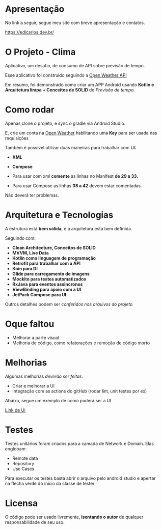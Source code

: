 # Apresentação
No link a seguir, segue meu site com breve apresentação e contatos.

https://edicarlos.dev.br/
# O Projeto - Clima
Aplicativo, um desafio, de consumo de API sobre previsão de tempo.

Esse aplicativo foi construido seguindo a [Open Weather API](https://openweathermap.org/)

Em resumo, foi demonstrado como criar um APP Android usando **Kotlin e Arquitetura limpa + Conceitos de SOLID** de _Previsão de tempo._

# Como rodar
Apenas clone o projeto, e sync o gradle via Android Studio.

E, crie um conta na [Open Weather](https://openweathermap.org/) habilitando uma **Key** para ser usada nas requisições

Também é possivel utilizar duas maneiras para trabalhar com UI:
- **XML**
- **Compose**

- Para usar com xml **comente** as linhas no Manifest **de 29 a 33.**
- Para usar Compose as linhas **38 a 42** devem estar comentadas.

Não deverá ter problemas.
# Arquitetura e Tecnologias
A estrutura está **bem sólida**, e a arquitetura está bem definida.

Seguindo com: 
- **Clean Architecture, Conceitos de SOLID**
- **MVVM, Live Data**
- **Kotlin como linguagem de programação**
- **Retrofit para trabalhar com a API**
- **Koin para DI**
- **Glide para carregamento de imagens**
- **Mockito para testes automatizados**
- **RxJava para eventos assincronos**
- **ViewBinding para apoio com a UI**
- **JetPack Compose para UI**

Outros detalhes podem ser _conferidos nos arquivos do projeto._
# Oque faltou
- Melhorar a parte visual
- Melhoria de código, como refatorações e remoção de código morto

# Melhorias
Algumas melhorias _deverão ser feitas:_

- Criar e melhorar a UI 
- Integração com as actions do gitHub (rodar lint, unit testes por ex)

Abaixo, segue um exemplo de como poderá ser a UI

[Link de UI](https://www.behance.net/gallery/9650557/iOS7-Weather-App)

# Testes
Testes unitários foram criados para a camada de Network e Domain. Elas englobam:
- Remote data 
- Repository
- Use Cases

Para executar os testes basta abrir o arquivo pelo android studio e apertar na flecha verde do inicio da classe de teste/

# Licensa
O código pode ser usado livremente, **isentando o autor** de qualquer responsabilidade de seu uso.
